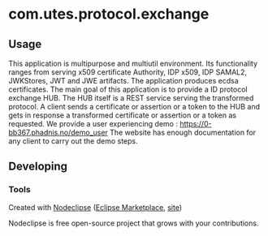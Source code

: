 

# com.utes.protocol.exchange



## Usage
This application is multipurpose and multiutil environment. Its functionality ranges from 
serving x509 certificate Authority, IDP x509, IDP SAMAL2, JWKStores, JWT and JWE artifacts.
The application produces ecdsa certificates.
The main goal of this application is to provide a ID protocol exchange HUB. The HUB itself is 
a REST service serving the transformed protocol. A client sends a certificate or assertion or
a token to the HUB and gets in response a transformed certificate or assertion or a token as
requested.
We provide a user experiencing demo : https://0-bb367.phadnis.no/demo_user
The website has enough documentation for any client to carry out the demo steps.




## Developing



### Tools

Created with [Nodeclipse](https://github.com/Nodeclipse/nodeclipse-1)
 ([Eclipse Marketplace](http://marketplace.eclipse.org/content/nodeclipse), [site](http://www.nodeclipse.org))   

Nodeclipse is free open-source project that grows with your contributions.
